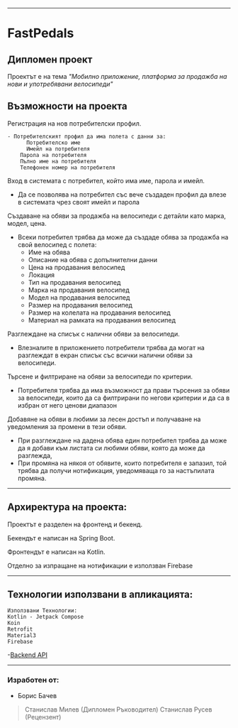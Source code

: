 -------------------------------------------------------------------------------------------------------------------------------------------------------------------------

# **FastPedals**

## Дипломен проект

Проектът е на тема *"Мобилно приложение, платформа за продажба на нови и употребявани велосипеди"*

## Възможности на проекта

Регистрация на нов потребителски профил.

	- Потребителският профил да има полета с данни за:
		  Потребителско име
		  Имейл на потребителя
	  	Парола на потребителя
	  	Пълно име на потребителя
	  	Телефонен номер на потребителя
  
Вход в системата с потребител, който има име, парола и имейл.
  - Да се позволява на потребител със вече създаден профил да влезе в системата чрез своят имейл и парола
  
Създаване на обяви за продажба на велосипеди с детайли като марка, модел, цена.

  - Всеки потребител трябва да може да създаде обява за продажба на свой велосипед с полета:
    - Име на обява
    - Описание на обява с допълнителни данни
    - Цена на продавания велосипед
    - Локация
    - Тип на продавания велосипед
    - Марка на продавания велосипед
    - Модел на продавания велосипед
    - Размер на продавания велосипед
    - Размер на колелата на продавания велосипед
    - Материал на рамката на продавания велосипед

Разглеждане на списък с налични обяви за велосипеди.
  - Влезналите в приложението потребители трябва да могат на разглеждат в екран списък със всички налични обяви за велосипеди.

Търсене и филтриране на обяви за велосипеди по критерии.

  - Потребителя трябва да има възможност да прави търсения за обяви за велосипеди, които да са филтрирани по негови критерии и да са в избран от него ценови диапазон
    
Добавяне на обяви в любими за лесен достъп и получаване на уведомления за промени в тези обяви.
  - При разглеждане на дадена обява един потребител трябва да може да я добави към листата си любими обяви, която да може да разглежда, 
  - При промяна на някоя от обявите, които потребителя е запазил, той трябва да получи нотификация, уведомяваща го за настъпилата промяна.


-------------------------------------------------------------------------------------------------------------------------------------------------------------------------

## Архиректура на проекта:

Проектът е разделен на фронтенд и бекенд. 

Бекендът е написан на Spring Boot.

Фронтендът е написан на Kotlin.

Отделно за изпращане на нотификации е използван Firebase

-------------------------------------------------------------------------------------------------------------------------------------------------------------------------

## Технологии използвани в апликацията:

``` 
Използвани Технологии:
Kotlin - Jetpack Compose
Koin
Retrofit
Material3
Firebase

```
-[Backend API](https://github.com/BorisBachev/Fast-Pedals)

-------------------------------------------------------------------------------------------------------------------------------------------------------------------------


### Изработен от:
* Борис Бачев

> Станислав Милев (Дипломен Ръководител)
> Станислав Русев (Рецензент)
